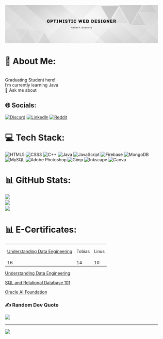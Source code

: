 <img src ="background.jpg" >

# 💫 About Me:
 <br> Graduating Student here!<br> I’m currently learning Java<br>💬 Ask me about<br>


## 🌐 Socials:
[![Discord](https://img.shields.io/badge/Discord-%237289DA.svg?logo=discord&logoColor=white)](https://discord.gg/https://discord.gg/gtfMWXsr) [![LinkedIn](https://img.shields.io/badge/LinkedIn-%230077B5.svg?logo=linkedin&logoColor=white)](https://linkedin.com/in/agevs) [![Reddit](https://img.shields.io/badge/Reddit-%23FF4500.svg?logo=Reddit&logoColor=white)](https://reddit.com/user/cowhead2002) 

# 💻 Tech Stack:
![HTML5](https://img.shields.io/badge/html5-%23E34F26.svg?style=flat&logo=html5&logoColor=white) ![CSS3](https://img.shields.io/badge/css3-%231572B6.svg?style=flat&logo=css3&logoColor=white) ![C++](https://img.shields.io/badge/c++-%2300599C.svg?style=flat&logo=c%2B%2B&logoColor=white) ![Java](https://img.shields.io/badge/java-%23ED8B00.svg?style=flat&logo=openjdk&logoColor=white) ![JavaScript](https://img.shields.io/badge/javascript-%23323330.svg?style=flat&logo=javascript&logoColor=%23F7DF1E) ![Firebase](https://img.shields.io/badge/Firebase-039BE5?style=flat&logo=Firebase&logoColor=white) ![MongoDB](https://img.shields.io/badge/MongoDB-%234ea94b.svg?style=flat&logo=mongodb&logoColor=white) ![MySQL](https://img.shields.io/badge/mysql-%2300000f.svg?style=flat&logo=mysql&logoColor=white) ![Adobe Photoshop](https://img.shields.io/badge/adobe%20photoshop-%2331A8FF.svg?style=flat&logo=adobe%20photoshop&logoColor=white) ![Gimp](https://img.shields.io/badge/Gimp-657D8B?style=flat&logo=gimp&logoColor=FFFFFF) ![Inkscape](https://img.shields.io/badge/Inkscape-e0e0e0?style=flat&logo=inkscape&logoColor=080A13) ![Canva](https://img.shields.io/badge/Canva-%2300C4CC.svg?style=flat&logo=Canva&logoColor=white)
# 📊 GitHub Stats:
![](https://github-readme-stats.vercel.app/api?username=Rayu21&theme=dark&hide_border=true&include_all_commits=false&count_private=true)<br/>
![](https://github-readme-streak-stats.herokuapp.com/?user=Rayu21&theme=dark&hide_border=true)<br/>
![](https://github-readme-stats.vercel.app/api/top-langs/?username=Rayu21&theme=dark&hide_border=true&include_all_commits=false&count_private=true&layout=compact)

# 📊 E-Certificates:

<table style="width:100%">
  <tr>
    <td><p><a href="https://www.datacamp.com/completed/statement-of-accomplishment/course/dfd1585de431dae42bb1baa3a1e72defdb07fa6e">Understanding Data Engineering</a></p></td>
    <td>Tobias</td>
    <td>Linus</td>
  </tr>
  <tr>
    <td>16</td>
    <td>14</td>
    <td>10</td>
  </tr>
</table>
<p><a href="https://www.datacamp.com/completed/statement-of-accomplishment/course/dfd1585de431dae42bb1baa3a1e72defdb07fa6e">Understanding Data Engineering</a></p>
<p><a href="https://drive.google.com/file/d/1LUEmJLxpU6aA_k2rxmu0gZ2-KP-pmkeD/view?usp=sharing"> SQL and Relational Database 101 </a></p>
<p><a href="https://catalog-education.oracle.com/pls/certview/sharebadge?id=562005273D5EDF5006C8C6360D2F44B9AED8222D3FFAE261BDC57732B5EA6B35"> Oracle AI Foundation </a></p>




### ✍️ Random Dev Quote
![](https://quotes-github-readme.vercel.app/api?type=horizontal&theme=radical)

---
[![](https://visitcount.itsvg.in/api?id=Rayu21&icon=0&color=0)](https://visitcount.itsvg.in)

<!-- Proudly created with GPRM ( https://gprm.itsvg.in ) -->
